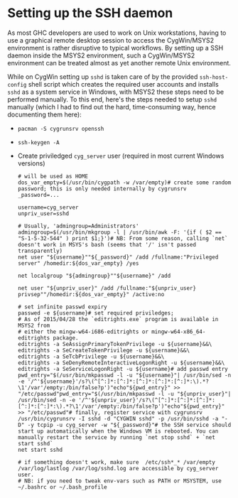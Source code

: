 # Setting up the SSH daemon


As most GHC developers are used to work on Unix workstations, having to use a graphical remote desktop session to access the CygWin/MSYS2 environment is rather disruptive to typical workflows. By setting up a SSH daemon inside the MSYS2 environment, such a CygWin/MSYS2 environment can be treated almost as yet another remote Unix environment.


While on CygWin setting up `sshd` is taken care of by the provided `ssh-host-config` shell script which creates the required user accounts and installs `sshd` as a system service in Windows, with MSYS2 these steps need to be performed manually. To this end, here's the steps needed to setup `sshd` manually (which I had to find out the hard, time-consuming way, hence documenting them here):

- `pacman -S cygrunsrv openssh`
- `ssh-keygen -A`

- Create priviledged `cyg_server` user (required in most current Windows versions)

  ```
  # will be used as HOME
  dos_var_empty=$(/usr/bin/cygpath -w /var/empty)# create some random password; this is only needed internally by cygrunsrv
  _password=... 

  username=cyg_server
  unpriv_user=sshd

  # Usually, 'admingroup=Administrators'
  admingroup=$(/usr/bin/mkgroup -l | /usr/bin/awk -F: '{if ( $2 == "S-1-5-32-544" ) print $1;}')# NB: From some reason, calling `net` doesn't work in MSYS's bash (seems that '/' isn't passed transparently)
  net user "${username}""${_password}" /add /fullname:"Privileged server" /homedir:${dos_var_empty} /yes

  net localgroup "${admingroup}""${username}" /add

  net user "${unpriv_user}" /add /fullname:"${unpriv_user} privsep""/homedir:${dos_var_empty}" /active:no

  # set infinite passwd expiry
  passwed -e ${username}# set required priviledges; 
  # As of 2015/04/28 the `editrights.exe` program is available in MSYS2 from
  # either the mingw-w64-i686-editrights or mingw-w64-x86_64-editrights package.
  editrights -a SeAssignPrimaryTokenPrivilege -u ${username}&&\
  editrights -a SeCreateTokenPrivilege -u ${username}&&\
  editrights -a SeTcbPrivilege -u ${username}&&\
  editrights -a SeDenyRemoteInteractiveLogonRight -u ${username}&&\
  editrights -a SeServiceLogonRight -u ${username}# add passwd entry
  pwd_entry="$(/usr/bin/mkpasswd -l -u "${username}"| /usr/bin/sed -n -e '/^'${username}'/s?\(^[^:]*:[^:]*:[^:]*:[^:]*:[^:]*:\).*?\1'/var'/empty:/bin/false?p')"echo"${pwd_entry}" >> "/etc/passwd"pwd_entry="$(/usr/bin/mkpasswd -l -u "${unpriv_user}"| /usr/bin/sed -n -e '/^'${unpriv_user}'/s?\(^[^:]*:[^:]*:[^:]*:[^:]*:[^:]*:\).*?\1'/var'/empty:/bin/false?p')"echo"${pwd_entry}" >> "/etc/passwd"# finally, register service with cygrunsrv
  /usr/bin/cygrunsrv -I sshd -d "CYGWIN sshd" -p /usr/bin/sshd -a "-D" -y tcpip -u cyg_server -w "${_password}"# the SSH service should start up automatically when the Windows VM is rebooted. You can manually restart the service by running `net stop sshd` + `net start sshd`
  net start sshd

  # if something doesn't work, make sure  /etc/ssh*_* /var/empty /var/log/lastlog /var/log/sshd.log are accessible by cyg_server user.
  # NB: if you need to tweak env-vars such as PATH or MSYSTEM, use ~/.bashrc or ~/.bash_profile
  ```